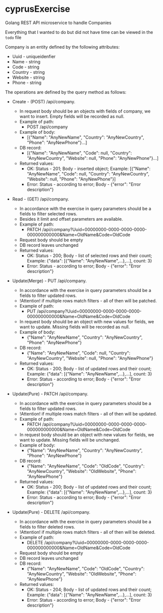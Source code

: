 # cyprusExercise
Golang REST API microservice to handle Companies

Everything that I wanted to do but did not have time can be viewed in the `todo` file

Company is an entity defined by the following attributes:
- Uuid - uniqueidenfier
- Name - string
- Code - string
- Country - string
- Website - string
- Phone - string

The operations are defined by the query method as follows:
- Create - (POST) /api/company.
    - In request body should be an objects with fields of company, we want to insert. Empty fields will be recorded as null.
    - Example of path:
        - POST /api/company
    - Example of body:
        - [{"Name": "AnyNewName", "Country": "AnyNewCountry", "Phone": "AnyNewPhone"}...]
    - DB record:
        - [{"Name": "AnyNewName", "Code": null, "Country": "AnyNewCountry", "Website": null, "Phone": "AnyNewPhone"}...]
    - Returned values:
        - OK:     Status - 201; Body - inserted object; Example:
            [{"Name": "AnyNewName", "Code": null, "Country": "AnyNewCountry", "Website": null, "Phone": "AnyNewPhone"}]
        - Error:  Status - according to error; Body - {"error": "Error description"}

- Read - (GET) /api/company.
    - In accordance with the exercise in query parameters should be a fields to filter selected rows.
    - Besides it limit and offset parameters are available.
    - Example of path:
        - PATCH /api/company?Uuid=00000000-0000-0000-0000-000000000000&Name=OldName&Code=OldCode
    - Request body should be empty
    - DB record leaves unchanged
    - Returned values:
        - OK:     Status - 200; Body - list of selected rows and their count; Example:
            {"data": [{"Name": "AnyNewName",...},...], count: 3}
        - Error:  Status - according to error; Body - {"error": "Error description"}

- Update(Merge) - PUT /api/company.
    - In accordance with the exercise in query parameters should be a fields to filter updated rows.
    - !Attention! if multiple rows match filters - all of then will be patched.
    - Example of path:
        - PUT /api/company?Uuid=00000000-0000-0000-0000-000000000000&Name=OldName&Code=OldCode
    - In request body should be an object with new values for fields, we want to update. Missing fields will be recorded as null.
    - Example of body:
        - {"Name": "AnyNewName", "Country": "AnyNewCountry", "Phone": "AnyNewPhone"}
    - DB record:
        - {"Name": "AnyNewName", "Code": null, "Country": "AnyNewCountry", "Website": null, "Phone": "AnyNewPhone"}
    - Returned values:
        - OK:     Status - 200; Body - list of updated rows and their count; Example:
            {"data": [{"Name": "AnyNewName",...},...], count: 3}
        - Error:  Status - according to error; Body - {"error": "Error description"}

- Update(Pure) - PATCH /api/company.
    - In accordance with the exercise in query parameters should be a fields to filter updated rows.
    - !Attention! if multiple rows match filters - all of then will be updated.
    - Example of path:
        - PATCH /api/company?Uuid=00000000-0000-0000-0000-000000000000&Name=OldName&Code=OldCode
    - In request body should be an object with new values for fields, we want to update. Missing fields will be unchanged.
    - Example of body:
        - {"Name": "AnyNewName", "Country": "AnyNewCountry", "Phone": "AnyNewPhone"}
    - DB record:
        - {"Name": "AnyNewName", "Code": "OldCode", "Country": "AnyNewCountry", "Website": "OldWebsite", "Phone": "AnyNewPhone"}
    - Returned values:
        - OK:     Status - 200; Body - list of updated rows and their count; Example:
            {"data": [{"Name": "AnyNewName",...},...], count: 3}
        - Error:  Status - according to error; Body - {"error": "Error description"}

- Update(Pure) - DELETE /api/company.
    - In accordance with the exercise in query parameters should be a fields to filter deleted rows.
    - !Attention! if multiple rows match filters - all of then will be deleted.
    - Example of path:
        - DELETE /api/company?Uuid=00000000-0000-0000-0000-000000000000&Name=OldName&Code=OldCode
    - Request body should be empty
    - DB record leaves unchanged
    - DB record:
        - {"Name": "AnyNewName", "Code": "OldCode", "Country": "AnyNewCountry", "Website": "OldWebsite", "Phone": "AnyNewPhone"}
    - Returned values:
        - OK:     Status - 204; Body - list of updated rows and their count; Example:
            {"data": [{"Name": "AnyNewName",...},...], count: 3}
        - Error:  Status - according to error; Body - {"error": "Error description"}
